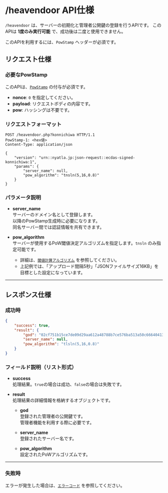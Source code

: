 # /heavendoor API仕様

`/heavendoor` は、サーバーの初期化と管理者公開鍵の登録を行うAPIです。
このAPIは **1度のみ実行可能** で、成功後は二度と使用できません。

このAPIを利用するには、`PowStamp` ヘッダーが必須です。

## リクエスト仕様

### 必要なPowStamp
このAPIは、[`PowStamp`](../../powstamp.md) の付与が必須です。

- **nonce**: `0` を指定してください。
- **payload**: リクエストボディの内容です。
- **pow**: ハッシングは不要です。

### リクエストフォーマット

```http
POST /heavendoor.php?konnichiwa HTTP/1.1
PowStamp-1: <hex値>
Content-Type: application/json

{
    "version": "urn::nyatla.jp:json-request::ecdas-signed-konnichiwa:1",
    "params": {
        "server_name": null,
        "pow_algorithm": "tnsln(5,16,0.8)"
    }
}
```

### パラメータ説明

- **server_name**  
    サーバーのドメイン名として登録します。  
    以降のPowStamp生成時に必要になります。  
    同名サーバー間では認証情報を共有できます。

- **pow_algorithm**  
    サーバーが使用するPoW閾値決定アルゴリズムを指定します。`tnsln` のみ指定可能です。  
    - 詳細は、[`閾値計算アルゴリズム`](../../powstamp.md#閾値計算アルゴリズム) を参照してください。  
    - 上記例では、「アップロード間隔5秒」「JSONファイルサイズ16KB」を目標とした設定になっています。

---

## レスポンス仕様

### 成功時

```json
{
    "success": true,
    "result": {
        "god": "02cf751b15ce7de09d29aa612a48788b7ce576ba513a50c666404131d2988f5718",
        "server_name": null,
        "pow_algorithm": "tlsln(5,16,0.8)"
    }
}
```

### フィールド説明（リスト形式）

- **success**  
    処理結果。`true`の場合は成功、`false`の場合は失敗です。

- **result**  
    処理結果の詳細情報を格納するオブジェクトです。

    - **god**  
        登録された管理者の公開鍵です。  
        管理者機能を利用する際に必要です。

    - **server_name**  
        登録されたサーバー名です。

    - **pow_algorithm**  
        設定されたPoWアルゴリズムです。

---

### 失敗時

エラーが発生した場合は、[`エラーコード`](./errorcodes.md) を参照してください。

